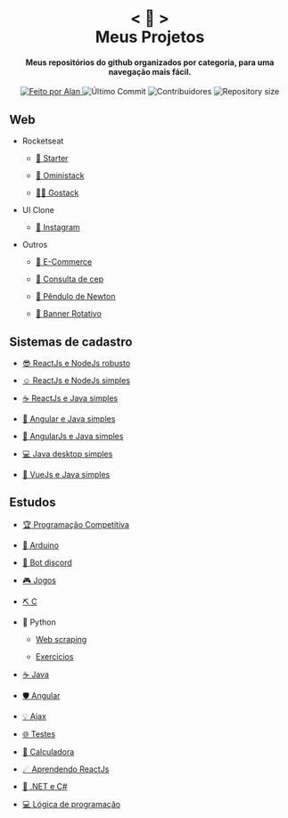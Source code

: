 <h1 align="center">
    < 📖 > <br>
    Meus Projetos
</h1>
  
<h4 align="center">
  Meus repositórios do github organizados por categoria, para uma navegação mais fácil.
</h4>

<p align="center">
  <a href="https://github.com/nerd0000">
    <img alt="Feito por Alan" src="https://img.shields.io/badge/made%20by-Alan-8743CC">
  </a>

  <img alt="Último Commit" src="https://img.shields.io/github/last-commit/Nerd0000/Meus-Projetos">

  <img alt="Contribuidores" src="https://img.shields.io/github/contributors/Nerd0000/Meus-Projetos">
  
  <img alt="Repository size" src="https://img.shields.io/github/repo-size/Nerd0000/Meus-Projetos.svg">
</p>

## Web

- Rocketseat

    - [🎒 Starter](https://github.com/Nerd0000/Starter)
    
    - [🚀 Oministack](./src/omni.md)
    
    - [👨‍🎓 Gostack](https://github.com/Nerd0000/go-stack)

- UI Clone

    - [📱 Instagram](https://github.com/Nerd0000/instagram-ui)
    
- Outros   

    - [💱 E-Commerce](https://github.com/Nerd0000/E-Commerce)
    
    - [🔎 Consulta de cep](https://github.com/Nerd0000/Consulta-de-Cep)
    
    - [🍎 Pêndulo de Newton](https://github.com/Nerd0000/Pendulo-de-Newton)
    
    - [🎨 Banner Rotativo](https://github.com/Nerd0000/banner-rotativo)

## Sistemas de cadastro

- [😎 ReactJs e NodeJs robusto](https://github.com/Nerd0000/Cadastro-robusto)
    
- [☺ ReactJs e NodeJs simples](https://github.com/Nerd0000/Cadastro-simples)
    
- [☕ ReactJs e Java simples](https://github.com/Nerd0000/Cadastro-backend-em-java)
    
- [👶 Angular e Java simples](https://github.com/Nerd0000/Angular-e-Java)
    
- [👴 AngularJs e Java simples](https://github.com/Nerd0000/Cadastro-frontend-em-angularjs)
    
- [💻 Java desktop simples](https://github.com/Nerd0000/Sistema-de-cadastro-desktop-em-Java)
    
- [🐲 VueJs e Java simples](https://github.com/Nerd0000/Cadastro-em-Vue)

## Estudos

- [🏆 Programação Competitiva](https://github.com/Nerd0000/programacao-competitiva)

- [🔩 Arduino](https://www.tinkercad.com/users/7kbRcmKM7hu-nerd0000?category=circuits&sort=likes&view_mode=default)
    
- [🐀 Bot discord](https://github.com/Nerd0000/Player-discord-bot)
    
- [🎮 Jogos](https://github.com/Nerd0000/Desenvolvimento-de-jogos)
    
- [⛏ C](https://github.com/Nerd0000/Estudos-em-C)
    
- 🐍 Python
    
    - [Web scraping](https://github.com/Nerd0000/webscrap-com-python)
        
    - [Exercicios](https://github.com/Nerd0000/Aprendendo-python)
        
- [☕ Java](./src/java.md)
    
- [🛡️ Angular](https://github.com/Nerd0000/Listagem-cursos)

- [💡 Ajax](https://github.com/Nerd0000/Ajax)
    
- [🌐 Testes](https://github.com/Nerd0000/Web)
    
- [🔢 Calculadora](https://github.com/Nerd0000/Calculadora-ReactJs)
    
- [☄ Aprendendo ReactJs](https://github.com/Nerd0000/Aprendendo-ReactJs)
    
- [🔮 .NET e C#](https://github.com/Nerd0000/Estudando-.Net-e-CS)
       
- [💻 Lógica de programação](https://github.com/Nerd0000/Logica-com-Portugol)
